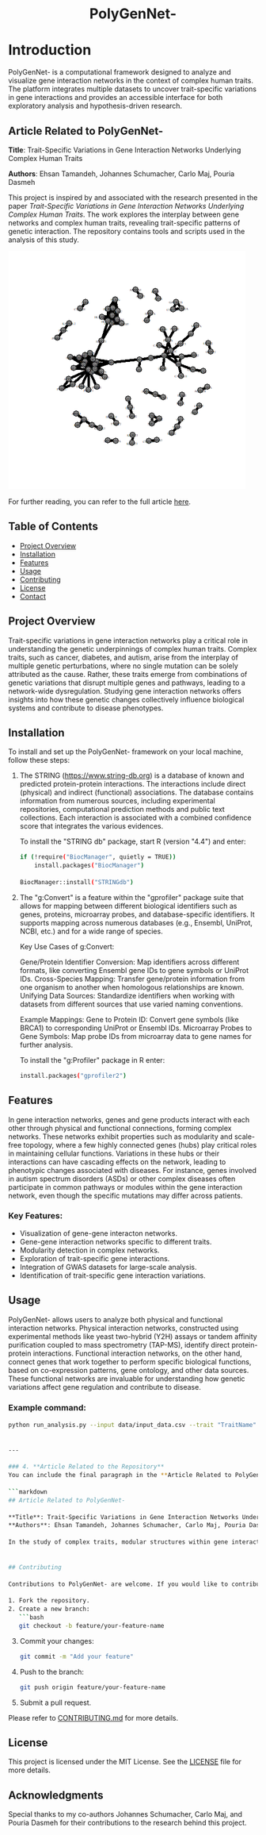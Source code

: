 <div align="center">
    <h1>PolyGenNet-</h1>
    
</div>


# Introduction

PolyGenNet- is a computational framework designed to analyze and visualize gene interaction networks in the context of complex human traits. The platform integrates multiple datasets to uncover trait-specific variations in gene interactions and provides an accessible interface for both exploratory analysis and hypothesis-driven research.


## Article Related to PolyGenNet-

**Title**: 
Trait-Specific Variations in Gene Interaction Networks Underlying Complex Human Traits  

**Authors**: 
Ehsan Tamandeh, Johannes Schumacher, Carlo Maj, Pouria Dasmeh


This project is inspired by and associated with the research presented in the paper *Trait-Specific Variations in Gene Interaction Networks Underlying Complex Human Traits*. The work explores the interplay between gene networks and complex human traits, revealing trait-specific patterns of genetic interaction. The repository contains tools and scripts used in the analysis of this study.

![Associated Gene-Gene Interaction Networks](graph_plot_10.png)

For further reading, you can refer to the full article [here](link-to-the-article).

## Table of Contents
- [Project Overview](#Project_Overview)
- [Installation](#installation)
- [Features](#features)
- [Usage](#usage)
- [Contributing](#contributing)
- [License](#license)
- [Contact](#contact)

## Project Overview

Trait-specific variations in gene interaction networks play a critical role in understanding the genetic underpinnings of complex human traits. Complex traits, such as cancer, diabetes, and autism, arise from the interplay of multiple genetic perturbations, where no single mutation can be solely attributed as the cause. Rather, these traits emerge from combinations of genetic variations that disrupt multiple genes and pathways, leading to a network-wide dysregulation. Studying gene interaction networks offers insights into how these genetic changes collectively influence biological systems and contribute to disease phenotypes.

## Installation

To install and set up the PolyGenNet- framework on your local machine, follow these steps:

1. The STRING (https://www.string-db.org) is a database of known and predicted protein-protein interactions. The interactions include direct (physical) and indirect (functional) associations. The database contains information from numerous sources, including experimental repositories, computational prediction methods and public text collections. Each interaction is associated with a combined confidence score that integrates the various evidences.

    To install the "STRING db" package, start R (version "4.4") and enter:
   ```bash
   if (!require("BiocManager", quietly = TRUE))
       install.packages("BiocManager")

   BiocManager::install("STRINGdb")
   ```

3. The "g:Convert" is a feature within the "gprofiler" package suite that allows for mapping between different biological identifiers such as genes, proteins, microarray probes, and database-specific identifiers.
   It supports mapping across numerous databases (e.g., Ensembl, UniProt, NCBI, etc.) and for a wide range of species.

   Key Use Cases of g:Convert:
   
   Gene/Protein Identifier Conversion: Map identifiers across different formats, like converting Ensembl gene IDs to gene symbols or UniProt IDs.
   Cross-Species Mapping: Transfer gene/protein information from one organism to another when homologous relationships are known.
   Unifying Data Sources: Standardize identifiers when working with datasets from different sources that use varied naming conventions.
   
   Example Mappings:
   Gene to Protein ID: Convert gene symbols (like BRCA1) to corresponding UniProt or Ensembl IDs.
   Microarray Probes to Gene Symbols: Map probe IDs from microarray data to gene names for further analysis.

   To install the "g:Profiler" package in R enter:
   ```bash
   install.packages("gprofiler2")
   ```


## Features


In gene interaction networks, genes and gene products interact with each other through physical and functional connections, forming complex networks. 
These networks exhibit properties such as modularity and scale-free topology, where a few highly connected genes (hubs) play critical roles in maintaining cellular functions. 
Variations in these hubs or their interactions can have cascading effects on the network, leading to phenotypic changes associated with diseases. For instance, genes involved in autism spectrum disorders (ASDs) or other complex diseases often participate in common pathways or modules within the gene interaction network, even though the specific mutations may differ across patients.

### Key Features:
- Visualization of gene-gene interacton networks.
- Gene-gene interaction networks specific to different traits.
- Modularity detection in complex networks.
- Exploration of trait-specific gene interactions.
- Integration of GWAS datasets for large-scale analysis.
- Identification of trait-specific gene interaction variations.

## Usage

PolyGenNet- allows users to analyze both physical and functional interaction networks. Physical interaction networks, constructed using experimental methods like yeast two-hybrid (Y2H) assays or tandem affinity purification coupled to mass spectrometry (TAP-MS), identify direct protein-protein interactions. Functional interaction networks, on the other hand, connect genes that work together to perform specific biological functions, based on co-expression patterns, gene ontology, and other data sources. These functional networks are invaluable for understanding how genetic variations affect gene regulation and contribute to disease.

### Example command:
```bash
python run_analysis.py --input data/input_data.csv --trait "TraitName"


---

### 4. **Article Related to the Repository**  
You can include the final paragraph in the **Article Related to PolyGenNet-** section to summarize the scientific importance of network-based approaches in complex traits.

```markdown
## Article Related to PolyGenNet-

**Title**: Trait-Specific Variations in Gene Interaction Networks Underlying Complex Human Traits  
**Authors**: Ehsan Tamandeh, Johannes Schumacher, Carlo Maj, Pouria Dasmeh  

In the study of complex traits, modular structures within gene interaction networks are particularly informative. Disease-related genes often cluster in specific modules, reflecting how different genetic variants may converge on the same biological processes. This network-based approach provides a more comprehensive understanding of the genetic architecture of complex traits, moving beyond single-gene studies to capture the broader system-level interactions that drive human disease.


## Contributing

Contributions to PolyGenNet- are welcome. If you would like to contribute, please follow these steps:

1. Fork the repository.
2. Create a new branch:
   ```bash
   git checkout -b feature/your-feature-name
   ```
3. Commit your changes:
   ```bash
   git commit -m "Add your feature"
   ```
4. Push to the branch:
   ```bash
   git push origin feature/your-feature-name
   ```
5. Submit a pull request.

Please refer to [CONTRIBUTING.md](./CONTRIBUTING.md) for more details.


## License

This project is licensed under the MIT License. See the [LICENSE](./LICENSE) file for more details.


## Acknowledgments

Special thanks to my co-authors Johannes Schumacher, Carlo Maj, and Pouria Dasmeh for their contributions to the research behind this project.
